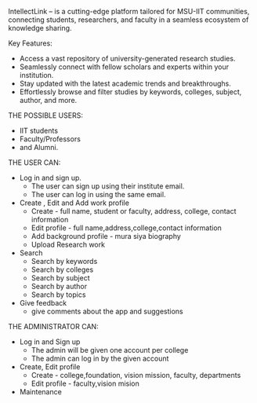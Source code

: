 IntellectLink
– is a cutting-edge platform tailored for MSU-IIT communities, connecting students, researchers, and faculty in a seamless ecosystem of knowledge sharing. 


Key Features:
- Access a vast repository of university-generated research studies.
- Seamlessly connect with fellow scholars and experts within your institution.
- Stay updated with the latest academic trends and breakthroughs.
- Effortlessly browse and filter studies by keywords, colleges, subject, author, and more.  


THE POSSIBLE USERS:
- IIT students
- Faculty/Professors
- and Alumni.


THE USER CAN:
- Log in and sign up.
  - The user can sign up using their institute email.
  - The user can log in using the same email.
- Create , Edit and Add work profile
  - Create - full name, student or faculty, address, college, contact information
  - Edit profile - full name,address,college,contact information
  - Add background profile - mura siya biography
  - Upload Research work
- Search
  - Search by keywords
  - Search by colleges
  - Search by subject
  - Search by author
  - Search by topics
- Give feedback
  - give comments about the app and suggestions 


THE ADMINISTRATOR CAN:
- Log in and Sign up
  - The admin will be given one account per college
  - The admin can log in by the given account
- Create, Edit profile
  - Create - college,foundation, vision mission, faculty, departments
  - Edit profile - faculty,vision mision
- Maintenance

